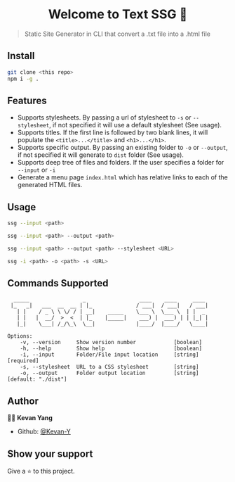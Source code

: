 <h1 align="center">Welcome to Text SSG 👋</h1>

> Static Site Generator in CLI that convert a .txt file into a .html file

## Install

```bash
git clone <this repo>
npm i -g .
```

## Features

- Supports stylesheets. By passing a url of stylesheet to `-s` or `--stylesheet`, if not specified it will use a default stylesheet (See usage).
- Supports titles. If the first line is followed by two blank lines, it will populate the `<title>...</title>` and `<h1>...</h1>`.
- Supports specific output. By passing an existing folder to `-o` or `--output`, if not specified it will generate to `dist` folder (See usage).
- Supports deep tree of files and folders. If the user specifies a folder for `--input` or `-i`
- Generate a menu page `index.html` which has relative links to each of the generated HTML files.

## Usage

```bash
ssg --input <path>

ssg --input <path> --output <path>

ssg --input <path> --output <path> --stylesheet <URL>

ssg -i <path> -o <path> -s <URL>
```

## Commands Supported

```none
  _____                 _                 ____    ____     ____
 |_   _|   ___  __  __ | |_              / ___|  / ___|   / ___|
   | |    / _ \ \ \/ / | __|    _____    \___ \  \___ \  | |  _
   | |   |  __/  >  <  | |_    |_____|    ___) |  ___) | | |_| |
   |_|    \___| /_/\_\  \__|             |____/  |____/   \____|

Options:
    -v, --version     Show version number            [boolean]
    -h, --help        Show help                      [boolean]
    -i, --input       Folder/File input location     [string] [required]
    -s, --stylesheet  URL to a CSS stylesheet        [string]
    -o, --output      Folder output location         [string] [default: "./dist"]
```

## Author

👨‍💻 **Kevan Yang**

- Github: [@Kevan-Y](https://github.com/Kevan-Y)

## Show your support

Give a ⭐️ to this project.
